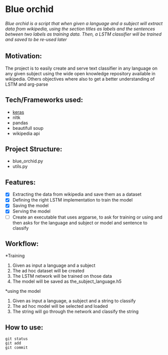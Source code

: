 # Blue orchid
###### Blue orchid is a script that when given a language and a subject will extract data from wikipedia, using the section titles as labels and the sentences between two labels as training data. Then, a LSTM classifier will be trained and saved to be re-used later

## Motivation: 
The project is to easily create and serve text classifier in any language on any given subject using the wide open knowledge repository available in wikipedia. Others objectives where also to get a better understanding of LSTM and arg-parse

## Tech/Frameworks used:
- [keras](https://keras.io/)
- nltk
- pandas
- beautifull soup
- wikipedia api

## Project Structure:
- blue_orchid.py
- utils.py

## Features:
- [x] Extracting the data from wikipedia and save them as a dataset
- [x] Defining the right LSTM implementation to train the model
- [x] Saving the model
- [x] Serving the model
- [ ] Create an executable that uses argparse, to ask for training or using and then asks for the language and subject or model and sentence to classify

## Workflow:

*Training
1. Given as input a language and a subject
2. The ad hoc dataset will be created
3. The LSTM network will be trained on those data
4. The model will be saved as the_subject_language.h5

*using the model
1. Given as input a language, a subject and a string to classify
2. The ad hoc model will be selected and loaded
3. The string will go through the network and classify the string 

## How to use:

```
git status
git add
git commit
```
